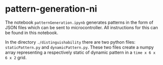 # pattern-generation-ni
The notebook `patternGeneration.ipynb` generates patterns in the form of JSON files which can be sent to microcontroller.
All instructions for this can be found in this notebook.

In the directory `./distinguishability` there are two python files: `staticPattern.py` and `dynamicPattern.py`.
These two files create a numpy array representing a respectively static of dynamic pattern in a `time x 6 x 6 x 2` grid. 
